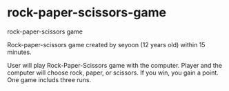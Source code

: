 # rock-paper-scissors-game
rock-paper-scissors game

Rock-paper-scissors game created by seyoon (12 years old) within 15 minutes.

User will play Rock-Paper-Scissors game with the computer. Player and the computer will choose rock, paper, or scissors. 
If you win, you gain a point. 
One game includs three runs.
